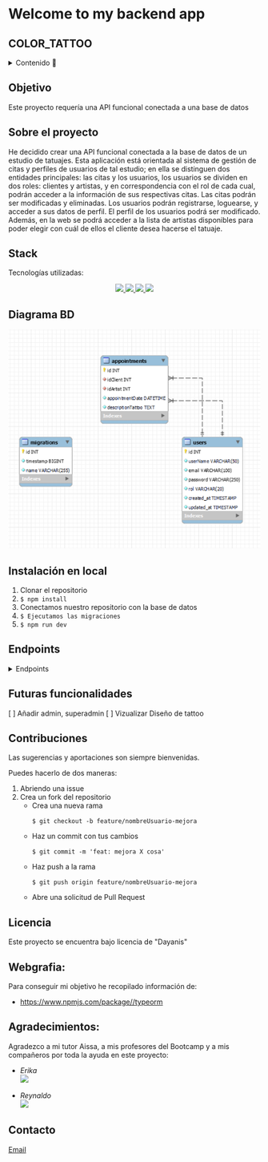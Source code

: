 # Welcome to my backend app

## COLOR_TATTOO



<details>
  <summary>Contenido 📝</summary>
  <ol>
    <li><a href="#objetivo">Objetivo</a></li>
    <li><a href="#sobre-el-proyecto">Sobre el proyecto</a></li>
    <li><a href="#stack">Stack</a></li>
    <li><a href="#diagrama-bd">Diagrama</a></li>
    <li><a href="#instalación-en-local">Instalación</a></li>
    <li><a href="#endpoints">Endpoints</a></li>
    <li><a href="#futuras-funcionalidades">Futuras funcionalidades</a></li>
    <li><a href="#contribuciones">Contribuciones</a></li>
    <li><a href="#licencia">Licencia</a></li>
    <li><a href="#webgrafia">Webgrafia</a></li>
    <li><a href="#agradecimientos">Agradecimientos</a></li>
    <li><a href="#contacto">Contacto</a></li>
  </ol>
</details>

## Objetivo
Este proyecto requería una API funcional conectada a una base de datos 

## Sobre el proyecto
He decidido crear una API funcional conectada a la base de datos de un estudio de tatuajes. Esta aplicación está orientada al sistema de gestión de citas y perfiles de usuarios de tal estudio; en ella se distinguen dos entidades principales: las citas y los usuarios, los usuarios se dividen en dos roles: clientes y artistas, y en correspondencia con el rol de cada cual, podrán acceder a la información de sus respectivas citas. Las citas podrán ser modificadas y eliminadas. Los usuarios podrán registrarse, loguearse, y acceder a sus datos de perfil. El perfil de los usuarios podrá ser modificado. Además, en la web se podrá acceder a la lista de artistas disponibles para poder elegir con cuál de ellos el cliente desea hacerse el tatuaje.


## Stack
Tecnologías utilizadas:
<div align="center">
<a href="https://www.mysql.com/">
    <img src= "https://shields.io/badge/MySQL-lightgrey?logo=mysql&style=plastic&logoColor=white&labelColor=blue"/>
</a>
<a href="https://www.expressjs.com/">
    <img src= "https://img.shields.io/badge/express.js-%23404d59.svg?style=for-the-badge&logo=express&logoColor=%2361DAFB"/>
</a>
<a href="https://nodejs.org/es/">
    <img src= "https://img.shields.io/badge/node.js-026E00?style=for-the-badge&logo=node.js&logoColor=white"/>
</a>
<a href="https://developer.mozilla.org/es/docs/Web/JavaScript">
    <img src= "https://img.shields.io/badge/javascipt-EFD81D?style=for-the-badge&logo=javascript&logoColor=black"/>
</a>
 </div>


## Diagrama BD
!['imagen-db'](img/diagramaBD.PNG)

## Instalación en local
1. Clonar el repositorio
2. ` $ npm install `
3. Conectamos nuestro repositorio con la base de datos 
4. ``` $ Ejecutamos las migraciones ``` 
5. ``` $ npm run dev ``` 


## Endpoints
<details>
<summary>Endpoints</summary>

http://localhost:3000

    - REGISTER USER

            POST /api/auth/register
        body:
        ``` js
           {
            "userName" : "Juan",
            "email": "juan@email.com",
            "password": "123456",
            "rol": "artist"
           }
        ```

    - LOGIN USER

            POST /api/auth/login  
        body:
        ``` js
            {
                "email": "manolo@email.com",
                "password":"123456"
            }
        ```

        - GET ALL USERS 

            GET /api/users/getUsers 


    - USER PROFILE 

            GET /api/users/userId/1   

       
    - UPDATE USERS PROFILE 

            PATCH /api/users/modifyProfile/1    
        body:
        ``` js
             {
              "userName" : "Newramiro",
              "email": "newmanolo@email.com",  
            }
        ```
    
    - GET ARTISTS

            GET /api/artists/artists  

    - APPOINTMENT CREATION

            POST /api/appointments/createAppointment
        body:
        ``` js
            {
                
                  "appointmentDate": "2024-06-18 10:30:00",
                  "escriptionTattoo": "Tattoo rosa y verde",
                  "idClient": 4,
                  "idArtist": 5

            }
        ```
    - GET ALL APPOINTMENTS

            GET /api/appointments/getAppointments

   - GET APPOINTMENTS BY ID

            GET /getAppointmentById/3         

        
    - APPOINTMENT UPDATE

            PATCH /api/appointments/modifyAppointment/2
        body:
        ``` js
            {
                
                  "appointmentDate": "2024-02-14 18:00:00",
                  "descriptionTattoo": "Tattoo black and green"

            }
        ```
     - APPOINTMENT DELETE

            DELETE /api/appointments/deleteAppointment/3

     - CLIENT APPOINTMENT

            GET /api/appointments/getAppointmentByClient/1

     - ARTIST APPOINTMENT

            GET /api/appointments/getAppointmentByArtist/2  
 




    - ...
</details>

## Futuras funcionalidades
[ ] Añadir admin, superadmin 
[ ] Vizualizar Diseño de tattoo
 

## Contribuciones
Las sugerencias y aportaciones son siempre bienvenidas.  

Puedes hacerlo de dos maneras:

1. Abriendo una issue
2. Crea un fork del repositorio
    - Crea una nueva rama  
        ```
        $ git checkout -b feature/nombreUsuario-mejora
        ```
    - Haz un commit con tus cambios 
        ```
        $ git commit -m 'feat: mejora X cosa'
        ```
    - Haz push a la rama 
        ```
        $ git push origin feature/nombreUsuario-mejora
        ```
    - Abre una solicitud de Pull Request

## Licencia
Este proyecto se encuentra bajo licencia de "Dayanis"

## Webgrafia:
Para conseguir mi objetivo he recopilado información de:
- https://www.npmjs.com/package//typeorm


## Agradecimientos:

Agradezco a mi tutor Aissa, a mis profesores del Bootcamp y a mis compañeros por toda la ayuda en este proyecto:

- *Erika*  
<a href="https://github.com/AkireOrl/" target="_blank"><img src="https://img.shields.io/badge/github-24292F?style=for-the-badge&logo=github&logoColor=white" target="_blank"></a> 

- *Reynaldo*  
<a href="https://github.com/ReynaldoMunozF/" target="_blank"><img src="https://img.shields.io/badge/github-24292F?style=for-the-badge&logo=github&logoColor=green" target="_blank"></a> 

 

## Contacto
<a href = "mailto:garciarodriguezprof@gmail.com"> Email</a>

</p>